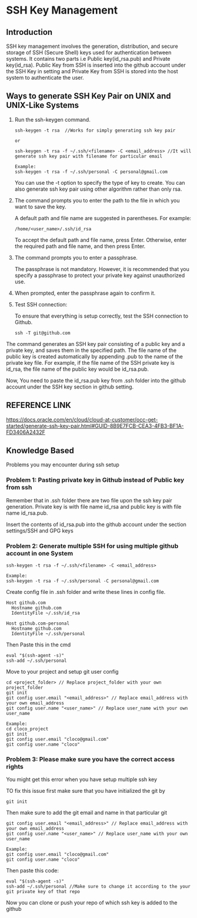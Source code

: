 # SSH Key Management

## Introduction

SSH key management involves the generation, distribution, and secure storage of SSH (Secure Shell) keys used for authentication between systems.
It contains two parts i.e Public key(id_rsa.pub) and Private key(id_rsa). Public Key from SSH is inserted into the github account under the SSH Key in setting and Private Key from SSH is stored into the host system to authenticate the user.

##  Ways to generate SSH Key Pair on UNIX and UNIX-Like Systems

1. Run the ssh-keygen command.
   ```
   ssh-keygen -t rsa  //Works for simply generating ssh key pair
   
   or
   
   ssh-keygen -t rsa -f ~/.ssh/<filename> -C <email_address> //It will generate ssh key pair with filename for particular email
   
   Example:
   ssh-keygen -t rsa -f ~/.ssh/personal -C personal@gmail.com

   ```
   You can use the -t option to specify the type of key to create. You can also generate ssh key pair using other algorithm rather than only rsa.

2. The command prompts you to enter the path to the file in which you want to save the key.

   A default path and file name are suggested in parentheses. For example:
    ```
   /home/<user_name>/.ssh/id_rsa 
   ```
   To accept the default path and file name, press Enter. Otherwise, enter the required path and file name, and then press Enter.

3. The command prompts you to enter a passphrase.

   The passphrase is not mandatory. However, it is recommended that you specify a passphrase to protect your private key against unauthorized use.
    
4. When prompted, enter the passphrase again to confirm it.
5.  Test SSH connection:
    
    To ensure that everything is setup correctly, test the SSH connection to Github.
    ```
    ssh -T git@github.com
    ```

The command generates an SSH key pair consisting of a public key and a private key, and saves them in the specified path. The file name of the public key is created automatically by appending .pub to the name of the private key file. For example, if the file name of the SSH private key is id_rsa, the file name of the public key would be id_rsa.pub.

Now, You need to paste the id_rsa.pub key from .ssh folder into the github account under the SSH key section in github setting.

## REFERENCE LINK
https://docs.oracle.com/en/cloud/cloud-at-customer/occ-get-started/generate-ssh-key-pair.html#GUID-8B9E7FCB-CEA3-4FB3-BF1A-FD3406A2432F

## Knowledge Based
Problems you may encounter during ssh setup

### Problem 1: Pasting private key in Github instead of Public key from ssh

Remember that in .ssh folder there are two file upon the ssh key pair generation. Private key is with file name id_rsa and public key is with file name id_rsa.pub.

Insert the contents of id_rsa.pub into the github account under the section settings/SSH and GPG keys 

### Problem 2: Generate multiple SSH for using multiple github account in one System

```
ssh-keygen -t rsa -f ~/.ssh/<filename> -C <email_address>

Example:
ssh-keygen -t rsa -f ~/.ssh/personal -C personal@gmail.com
```

Create config file in .ssh folder and write these lines in config file.
```
Host github.com
  Hostname github.com
  IdentityFile ~/.ssh/id_rsa

Host github.com-personal
  Hostname github.com
  IdentityFile ~/.ssh/personal
```
Then Paste this in the cmd 
```
eval "$(ssh-agent -s)"
ssh-add ~/.ssh/personal
```

Move to your project and setup git user config
```
cd <project_folder> // Replace project_folder with your own project_folder
git init
git config user.email "<email_address>" // Replace email_address with your own email_address
git config user.name "<user_name>" // Replace user_name with your own user_name

Example:
cd cloco_project
git init
git config user.email "cloco@gmail.com"
git config user.name "cloco"
```

### Problem 3: Please make sure you have the correct access rights
You might get this error when you have setup multiple ssh key

TO fix this issue first make sure that you have initialized the git by
```
git init
```
Then make sure to add the git email and name in that particular git
```
git config user.email "<email_address>" // Replace email_address with your own email_address
git config user.name "<user_name>" // Replace user_name with your own user_name

Example:
git config user.email "cloco@gmail.com"
git config user.name "cloco"
```

Then paste this code:
```
eval "$(ssh-agent -s)"
ssh-add ~/.ssh/personal //Make sure to change it according to the your git private key of that repo
```

Now you can clone or push your repo of which ssh key is added to the github



